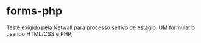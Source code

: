 # forms-php
 Teste exigido pela Netwall para processo seltivo de estágio. UM formulario usando HTML/CSS  e PHP;
